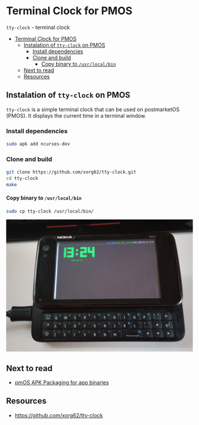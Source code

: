 # Terminal Clock for PMOS

`tty-clock` - terminal clock

- [Terminal Clock for PMOS](#terminal-clock-for-pmos)
  - [Instalation of `tty-clock` on PMOS](#instalation-of-tty-clock-on-pmos)
    - [Install dependencies](#install-dependencies)
    - [Clone and build](#clone-and-build)
      - [Copy binary to `/usr/local/bin`](#copy-binary-to-usrlocalbin)
  - [Next to read](#next-to-read)
  - [Resources](#resources)

## Instalation of `tty-clock` on PMOS
`tty-clock` is a simple terminal clock that can be used on postmarketOS (PMOS). It displays the current time in a terminal window.
### Install dependencies
```sh
sudo apk add ncurses-dev
```

### Clone and build
```sh
git clone https://github.com/xorg62/tty-clock.git
cd tty-clock
make
```

#### Copy binary to `/usr/local/bin`

```sh
sudo cp tty-clock /usr/local/bin/
```

![tty-clock](../assets/IMG_20250616_tty-clock.jpg)

## Next to read
- [pmOS APK Packaging for app binaries](./pmos_apk_packaging.md)

## Resources
- https://github.com/xorg62/tty-clock
